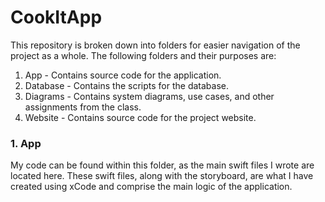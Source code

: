# CookItApp

This repository is broken down into folders for easier navigation of the
project as a whole. The following folders and their purposes are:

1. App - Contains source code for the application.
2. Database - Contains the scripts for the database.
3. Diagrams - Contains system diagrams, use cases, and other assignments from the class.
4. Website - Contains source code for the project website.

### 1. App
My code can be found within this folder, as the main swift files I wrote are
located here. These swift files, along with the storyboard, are what I have
created using xCode and comprise the main logic of the application.
